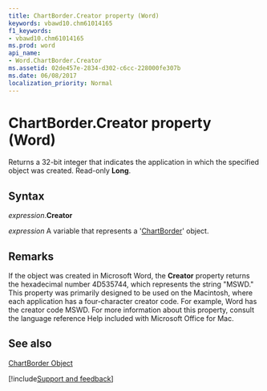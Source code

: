 ```yaml
---
title: ChartBorder.Creator property (Word)
keywords: vbawd10.chm61014165
f1_keywords:
- vbawd10.chm61014165
ms.prod: word
api_name:
- Word.ChartBorder.Creator
ms.assetid: 02de457e-2834-d302-c6cc-228000fe307b
ms.date: 06/08/2017
localization_priority: Normal
---
```



# ChartBorder.Creator property (Word)

Returns a 32-bit integer that indicates the application in which the specified object was created. Read-only  **Long**.


## Syntax

_expression_.**Creator**

_expression_ A variable that represents a '[ChartBorder](Word.ChartBorder.md)' object.


## Remarks

If the object was created in Microsoft Word, the  **Creator** property returns the hexadecimal number 4D535744, which represents the string "MSWD." This property was primarily designed to be used on the Macintosh, where each application has a four-character creator code. For example, Word has the creator code MSWD. For more information about this property, consult the language reference Help included with Microsoft Office for Mac.


## See also


[ChartBorder Object](Word.ChartBorder.md)

[!include[Support and feedback](~/includes/feedback-boilerplate.md)]